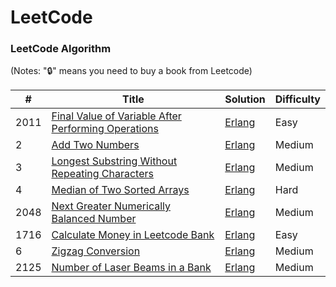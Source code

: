 LeetCode
========

### LeetCode Algorithm

(Notes: "🔒" means you need to buy a book from Leetcode)


| #    | Title                                                        | Solution                                                     | Difficulty |
| ---- | ------------------------------------------------------------ | ------------------------------------------------------------ | ---------- |
| 2011 | [Final Value of Variable After Performing Operations](https://leetcode.com/problems/final-value-of-variable-after-performing-operations/?envType=daily-question&envId=2025-10-20) | [Erlang](./algorithms/erlang/final-value-of-variable-after-performing-operations/final_value_after_operations.erl) | Easy       |
| 2 | [Add Two Numbers](https://leetcode.com/problems/add-two-numbers/description/) | [Erlang](./algorithms/erlang/add-two-numbers/add_two_numbers.erl) | Medium       |
| 3 | [Longest Substring Without Repeating Characters](https://leetcode.com/problems/longest-substring-without-repeating-characters/description/) | [Erlang](./algorithms/erlang/longest-substring-without-repeating-characters/length_of_longest_substring.erl) | Medium       |
| 4 | [Median of Two Sorted Arrays](https://leetcode.com/problems/median-of-two-sorted-arrays/) | [Erlang](./algorithms/erlang/median-of-two-sorted-arrays/find_median_sorted_arrays.erl) | Hard       |
| 2048 | [Next Greater Numerically Balanced Number](https://leetcode.com/problems/next-greater-numerically-balanced-number/description) | [Erlang](./algorithms/erlang/next-greater-numerically-balanced-number/next_beautiful_number.erl) | Medium       |
| 1716 | [Calculate Money in Leetcode Bank](https://leetcode.com/problems/calculate-money-in-leetcode-bank/description) | [Erlang](./algorithms/erlang/calculate-money-in-leetcode-bank/total_money.erl) | Easy       |
| 6 | [Zigzag Conversion](https://leetcode.com/problems/zigzag-conversion/description/) | [Erlang](./algorithms/erlang/zigzag-conversion/convert.erl) | Medium       |
| 2125 | [Number of Laser Beams in a Bank](https://leetcode.com/problems/number-of-laser-beams-in-a-bank/description/) | [Erlang](./algorithms/erlang/number-of-laser-beams-in-a-bank/number_of_beams.erl) | Medium       |

